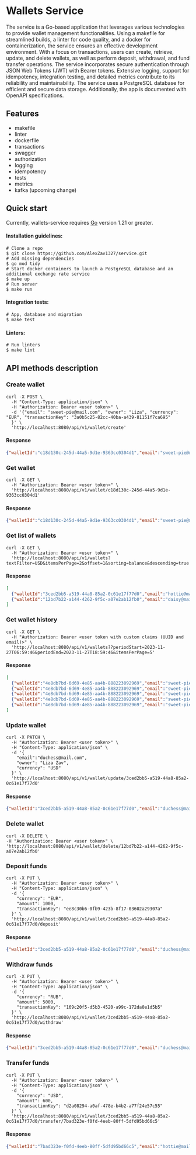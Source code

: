 # Wallets Service
The service is a Go-based application that leverages various technologies to provide wallet management functionalities. 
Using a makefile for streamlined builds, a linter for code quality, and a docker for containerization, the service ensures an effective development environment.
With a focus on transactions, users can create, retrieve, update, and delete wallets, as well as perform deposit, withdrawal, and fund transfer operations. 
The service incorporates secure authentication through JSON Web Tokens (JWT) with Bearer tokens. 
Extensive logging, support for idempotency, integration testing, and detailed metrics contribute to its reliability and maintainability. 
The service uses a PostgreSQL database for efficient and secure data storage.
Additionally, the app is documented with OpenAPI specifications.

## Features
- makefile
- linter
- dockerfile
- transactions
- swagger
- authorization
- logging
- idempotency
- tests
- metrics
- kafka (upcoming change)

## Quick start
Currently, wallets-service requires [Go][go] version 1.21 or greater.

[go]: https://go.dev/doc/install

#### Installation guidelines:
```shell
# Clone a repo
$ git clone https://github.com/AlexZav1327/service.git
# Add missing dependencies
$ go mod tidy
# Start docker containers to launch a PostgreSQL database and an additional exchange rate service
$ make up
# Run server
$ make run
```
#### Integration tests:
```shell
# App, database and migration
$ make test
```
#### Linters:
```shell
# Run linters
$ make lint
```

## API methods description
### Create wallet
```shell
curl -X POST \
  -H "Content-Type: application/json" \
  -H "Authorization: Bearer <user token>" \
  -d '{"email": "sweet-pie@mail.com", "owner": "Liza", "currency": "EUR", "transactionKey": "3a0b5c25-82cc-40ba-a439-81151f7ca695"
  }' \
  'http://localhost:8080/api/v1/wallet/create'
```
#### Response
```json
{"walletId":"c18d130c-245d-44a5-9d1e-9363cc0304d1","email":"sweet-pie@mail.com","owner":"Liza","currency":"EUR","balance":0,"created":"2023-11-27T15:24:22+03:00","updated":"2023-11-27T15:24:22+03:00"}
```
### Get wallet
```shell
curl -X GET \
  -H "Authorization: Bearer <user token>" \
  'http://localhost:8080/api/v1/wallet/c18d130c-245d-44a5-9d1e-9363cc0304d1'
```
#### Response
```json
{"walletId":"c18d130c-245d-44a5-9d1e-9363cc0304d1","email":"sweet-pie@mail.com","owner":"Liza","currency":"EUR","balance":0,"created":"2023-11-27T15:24:22+03:00","updated":"2023-11-27T15:24:22+03:00"}
```
### Get list of wallets
```shell
curl -X GET \
  -H "Authorization: Bearer <user token>" \
  'http://localhost:8080/api/v1/wallets?textFilter=USD&itemsPerPage=2&offset=1&sorting=balance&descending=true'
```
#### Response
```json
[
  {"walletId":"3ced2bb5-a519-44a8-85a2-0c61e17f77d0","email":"hottie@mail.com","owner":"Catherine","currency":"USD","balance":1000,"created":"2023-11-27T16:44:39+03:00","updated":"2023-11-27T16:44:39+03:00"},
  {"walletId":"12bd7b22-a144-4262-9f5c-a07e2ab12fb0","email":"daisy@mail.com","owner":"Catherine","currency":"USD","balance":0,"created":"2023-11-27T16:45:46+03:00","updated":"2023-11-27T16:45:46+03:00"}
]
```
### Get wallet history
```shell
curl -X GET \
  -H "Authorization: Bearer <user token with custom claims (UUID and email)>" \
  'http://localhost:8080/api/v1/wallets??periodStart=2023-11-27T06:59:46&periodEnd=2023-11-27T18:59:46&itemsPerPage=5'
```
#### Response
```json
[
  {"walletId":"4e8db7bd-6d69-4e85-aa4b-888223092969","email":"sweet-pie@mail.com","owner":"Liza","currency":"USD","balance":0,"created":"2023-11-27 19:05:54 +0300 MSK","operation":"CREATE"},
  {"walletId":"4e8db7bd-6d69-4e85-aa4b-888223092969","email":"sweet-pie@mail.com","owner":"Liza","currency":"USD","balance":1000,"created":"2023-11-27 19:06:38 +0300 MSK","operation":"UPDATE"},
  {"walletId":"4e8db7bd-6d69-4e85-aa4b-888223092969","email":"sweet-pie@mail.com","owner":"Liza","currency":"USD","balance":850,"created":"2023-11-27 19:11:51 +0300 MSK","operation":"UPDATE"},
  {"walletId":"4e8db7bd-6d69-4e85-aa4b-888223092969","email":"sweet-pie@mail.com","owner":"Liza","currency":"EUR","balance":782,"created":"2023-11-27 19:16:04 +0300 MSK","operation":"UPDATE"},
  {"walletId":"4e8db7bd-6d69-4e85-aa4b-888223092969","email":"sweet-pie@mail.com","owner":"Liza","currency":"EUR","balance":782,"created":"2023-11-27 19:55:12 +0300 MSK","operation":"DELETE"}
]
```
### Update wallet
```shell
curl -X PATCH \
  -H "Authorization: Bearer <user token>" \
  -H "Content-Type: application/json" \
  -d '{
    "email":"duchess@mail.com", 
    "owner": "Liza Zav", 
    "currency": "USD"
  }' \
  'http://localhost:8080/api/v1/wallet/update/3ced2bb5-a519-44a8-85a2-0c61e17f77d0'
```
#### Response
```json
{"walletId":"3ced2bb5-a519-44a8-85a2-0c61e17f77d0","email":"duchess@mail.com","owner":"Liza Zav","currency":"USD","balance":0,"created":"2023-11-27T16:44:39+03:00","updated":"2023-11-27T17:38:19.781504+03:00"}
```
### Delete wallet
```shell
curl -X DELETE \
-H "Authorization: Bearer <user token>" \
'http://localhost:8080/api/v1/wallet/delete/12bd7b22-a144-4262-9f5c-a07e2ab12fb0'
```
### Deposit funds
```shell
curl -X PUT \
  -H "Authorization: Bearer <user token>" \
  -H "Content-Type: application/json" \
  -d '{
    "currency": "EUR", 
    "amount": 1000, 
    "transactionKey": "ee8c30b6-0fb9-423b-8f17-03602a29307a"
  }' \
  'http://localhost:8080/api/v1/wallet/3ced2bb5-a519-44a8-85a2-0c61e17f77d0/deposit'
```
#### Response
```json
{"walletId":"3ced2bb5-a519-44a8-85a2-0c61e17f77d0","email":"duchess@mail.com","owner":"Liza Zav","currency":"USD","balance":1070,"created":"2023-11-27T16:44:39+03:00","updated":"2023-11-27T18:10:28.580576+03:00"}
```
### Withdraw funds
```shell
curl -X PUT \
  -H "Authorization: Bearer <user token>" \
  -H "Content-Type: application/json" \
  -d '{
    "currency": "RUB", 
    "amount": 5000, 
    "transactionKey": "169c20f5-d5b3-4520-a99c-172da0e1d5b5"
  }' \
  'http://localhost:8080/api/v1/wallet/3ced2bb5-a519-44a8-85a2-0c61e17f77d0/withdraw'
```
#### Response
```json
{"walletId":"3ced2bb5-a519-44a8-85a2-0c61e17f77d0","email":"duchess@mail.com","owner":"Liza Zav","currency":"USD","balance":1019,"created":"2023-11-27T16:44:39+03:00","updated":"2023-11-27T18:14:47.36418+03:00"}

```
### Transfer funds
```shell
curl -X PUT \
  -H "Authorization: Bearer <user token>" \
  -H "Content-Type: application/json" \
  -d '{
    "currency": "USD", 
    "amount": 600, 
    "transactionKey": "d2a08294-a0af-478e-b4b2-a77f24e57c55"
  }' \
  'http://localhost:8080/api/v1/wallet/3ced2bb5-a519-44a8-85a2-0c61e17f77d0/transfer/7bad323e-f0fd-4eeb-80ff-5dfd95bd66c5'
```
#### Response
```json
{"walletId":"7bad323e-f0fd-4eeb-80ff-5dfd95bd66c5","email":"hottie@mail.com","owner":"Catherine","currency":"EUR","balance":552,"created":"2023-11-27T18:18:52+03:00","updated":"2023-11-27T18:28:51.658259+03:00"}
```
